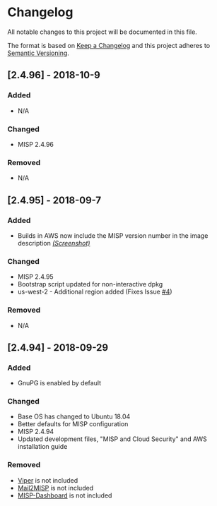 # Changelog
All notable changes to this project will be documented in this file.

The format is based on [Keep a Changelog](http://keepachangelog.com/en/1.0.0/)
and this project adheres to [Semantic Versioning](http://semver.org/spec/v2.0.0.html).

## [2.4.96] - 2018-10-9
### Added
- N/A

### Changed
- MISP 2.4.96

### Removed
- N/A

## [2.4.95] - 2018-09-7
### Added
- Builds in AWS now include the MISP version number in the image description *[(Screenshot)](https://github.com/MISP/misp-cloud/blob/master/docs/images/ami-listing.png)*

### Changed
- MISP 2.4.95
- Bootstrap script updated for non-interactive dpkg
- us-west-2 - Additional region added (Fixes Issue [#4](https://github.com/MISP/misp-cloud/issues/4)) 

### Removed
- N/A

## [2.4.94] - 2018-09-29
### Added
- GnuPG is enabled by default

### Changed
- Base OS has changed to Ubuntu 18.04
- Better defaults for MISP configuration
- MISP 2.4.94
- Updated development files, "MISP and Cloud Security" and AWS installation guide

### Removed
- [Viper](https://github.com/viper-framework/viper) is not included
- [Mail2MISP](https://github.com/MISP/mail_to_misp) is not included
- [MISP-Dashboard](https://github.com/MISP/misp-dashboard/) is not included
